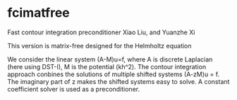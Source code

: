 # fcimatfree

Fast contour integration preconditioner
Xiao Liu, and Yuanzhe Xi

This version is matrix-free designed for the Helmholtz equation

We consider the linear system (A-M)u=f, where A is discrete Laplacian (here using DST-I), M is the potential (kh^2). The contour integration approach conbines the solutions of multiple shifted systems (A-zM)u = f. The imaginary part of z makes the shifted systems easy to solve. A constant coefficient solver is used as a preconditioner.

